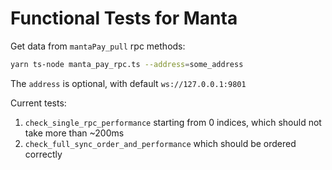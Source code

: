 Functional Tests for Manta
==========================

Get data from `mantaPay_pull` rpc methods:
```bash
yarn ts-node manta_pay_rpc.ts --address=some_address
```
The `address` is optional, with default `ws://127.0.0.1:9801`

Current tests:

1. `check_single_rpc_performance` starting from 0 indices, which should not take more than ~200ms
1. `check_full_sync_order_and_performance` which should be ordered correctly